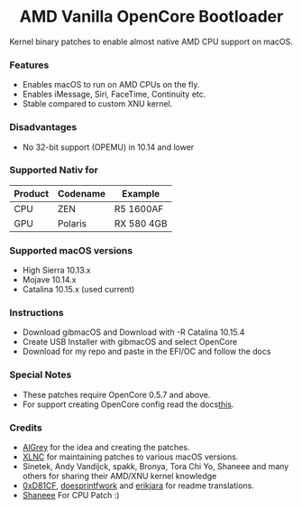 <span align="center">
<h1>AMD Vanilla OpenCore Bootloader</h1>
</span>

Kernel binary patches to enable almost native AMD CPU support on macOS.

### Features
- Enables macOS to run on AMD CPUs on the fly.
- Enables iMessage, Siri, FaceTime, Continuity etc.
- Stable compared to custom XNU kernel.

### Disadvantages
- No 32-bit support (OPEMU) in 10.14 and lower

### Supported Nativ for
| Product | Codename| Example |
|--------|---------|----------|
| CPU | ZEN | R5 1600AF
| GPU | Polaris| RX 580 4GB

### Supported macOS versions
- High Sierra 10.13.x
- Mojave 10.14.x
- Catalina 10.15.x (used current)

### Instructions
- Download gibmacOS and Download with -R Catalina 10.15.4
- Create USB Installer with gibmacOS and select OpenCore
- Download for my repo and paste in the EFI/OC and follow the docs


### Special Notes
- These patches require OpenCore 0.5.7 and above. 
- For support creating OpenCore config read the docs[this](https://dortania.github.io/OpenCore-Desktop-Guide/).

### Credits
- [AlGrey](https://github.com/AlGreyy) for the idea and creating the patches.
- [XLNC](https://github.com/XLNCs) for maintaining patches to various macOS versions.
- Sinetek, Andy Vandijck, spakk, Bronya, Tora Chi Yo, Shaneee and many others for sharing their AMD/XNU kernel knowledge
- [0xD81CF](https://github.com/0xD81CF), [doesprintfwork](https://github.com/doesprintfwork) and [erikjara](https://github.com/erikjara) for readme translations.
- [Shaneee](https://github.com/AMD-OSX/AMD_Vanilla) For CPU Patch :)
